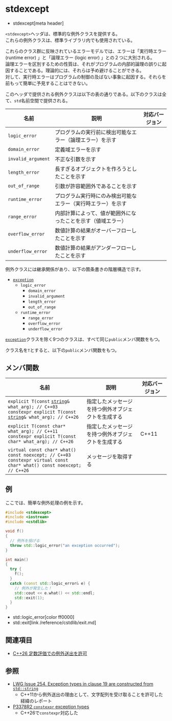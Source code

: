 # stdexcept
* stdexcept[meta header]

`<stdexcept>`ヘッダは、標準的な例外クラスを提供する。  
これらの例外クラスは、標準ライブラリ内でも使用されている。

これらのクラス群に反映されているエラーモデルでは、エラーは「実行時エラー (runtime error) 」と「論理エラー (logic error) 」との２つに大別される。  
論理エラーを区別するための性質は、それがプログラムの内部的論理の誤りに起因することである。理論的には、それらは予め避けることができる。  
対して、実行時エラーはプログラムの制御の及ばない事象に起因する。それらを前もって簡単に予見することはできない。

このヘッダで提供される例外クラスは以下の表の通りである。以下のクラスは全て、`std`名前空間で提供される。


| 名前 | 説明 | 対応バージョン |
|--------------------|--------------------------------------------|-------|
| `logic_error`      | プログラムの実行前に検出可能なエラー（論理エラー）を示す | |
| `domain_error`     | 定義域エラーを示す | |
| `invalid_argument` | 不正な引数を示す | |
| `length_error`     | 長すぎるオブジェクトを作ろうとしたことを示す | |
| `out_of_range`     | 引数が許容範囲外であることを示す | |
| `runtime_error`    | プログラム実行時にのみ検出可能なエラー（実行時エラー）を示す | |
| `range_error`      | 内部計算によって、値が範囲外になったことを示す（値域エラー） | |
| `overflow_error`   | 数値計算の結果がオーバーフローしたことを示す | |
| `underflow_error`  | 数値計算の結果がアンダーフローしたことを示す | |

例外クラスには継承関係があり、以下の箇条書きの階層構造で示す。

- [`exception`](/reference/exception/exception.md)
	- `logic_error`
		- `domain_error`
		- `invalid_argument`
		- `length_error`
		- `out_of_range`
	- `runtime_error`
		- `range_error`
		- `overflow_error`
		- `underflow_error`

[`exception`](/reference/exception/exception.md)クラスを除く9つのクラスは、すべて同じ`public`メンバ関数をもつ。 

クラス名を`T`とすると、以下の`public`メンバ関数をもつ。

## メンバ関数

| 名前 | 説明 | 対応バージョン |
|--------------------|--------------------------------------------|-------|
| `explicit T(const` [`string`](/reference/string/basic_string.md)`& what_arg); // C++03`<br/> `constexpr explicit T(const` [`string`](/reference/string/basic_string.md)`& what_arg); // C++26` | 指定したメッセージを持つ例外オブジェクトを生成する | |
| `explicit T(const char* what_arg); // C++11`<br/> `constexpr explicit T(const char* what_arg); // C++26` | 指定したメッセージを持つ例外オブジェクトを生成する | C++11 |
| `virtual const char* what() const noexcept; // C++03`<br/> `constexpr virtual const char* what() const noexcept; // C++26` | メッセージを取得する | |


## 例
ここでは、簡単な例外処理の例を示す。

```cpp example
#include <stdexcept>
#include <iostream>
#include <cstdlib>

void f()
{
  // 例外を投げる
  throw std::logic_error("an exception occurred");
}

int main()
{
  try {
    f();
  }
  catch (const std::logic_error& e) {
    // 例外が発生した！
    std::cout << e.what() << std::endl;
    std::exit(1);
  }
}
```
* std::logic_error[color ff0000]
* std::exit[link /reference/cstdlib/exit.md]


## 関連項目
- [C++26 定数評価での例外送出を許可](/lang/cpp26/allowing_exception_throwing_in_constant-evaluation.md)


## 参照
- [LWG Issue 254. Exception types in clause 19 are constructed from `std::string`](http://www.open-std.org/jtc1/sc22/wg21/docs/lwg-defects.html#254)
    - C++11から例外送出の理由として、文字配列を受け取ることを許可した経緯のレポート
- [P3378R2 `constexpr` exception types](https://open-std.org/jtc1/sc22/wg21/docs/papers/2025/p3378r2.html)
    - C++26で`constexpr`対応した
